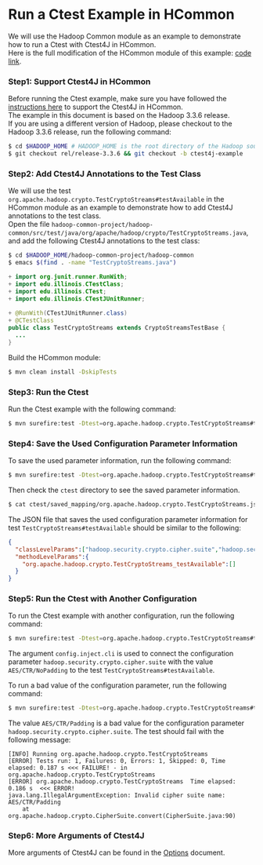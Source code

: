 # Run a Ctest Example in HCommon

We will use the Hadoop Common module as an example to demonstrate how to run a Ctest with Ctest4J in HCommon.\
Here is the full modification of the HCommon module of this example: [code link](https://github.com/ctest-repos/hadoop/commit/3bc2003c784fa8872d6a6b63928f961a6f821e98). 


### Step1: Support Ctest4J in HCommon

Before running the Ctest example, make sure you have followed the [instructions here](Example.md) to support the Ctest4J in HCommon.\
The example in this document is based on the Hadoop 3.3.6 release. \
If you are using a different version of Hadoop, please checkout to the Hadoop 3.3.6 release, run the following command:

```bash
$ cd $HADOOP_HOME # HADOOP_HOME is the root directory of the Hadoop source code
$ git checkout rel/release-3.3.6 && git checkout -b ctest4j-example
```

### Step2: Add Ctest4J Annotations to the Test Class
We will use the test `org.apache.hadoop.crypto.TestCryptoStreams#testAvailable` in the HCommon module as an example to demonstrate how to add Ctest4J annotations to the test class.\
Open the file `hadoop-common-project/hadoop-common/src/test/java/org/apache/hadoop/crypto/TestCryptoStreams.java`, and add the following Ctest4J annotations to the test class:

```bash
$ cd $HADOOP_HOME/hadoop-common-project/hadoop-common
$ emacs $(find . -name "TestCryptoStreams.java")
```

```java
+ import org.junit.runner.RunWith;                                                                                                      
+ import edu.illinois.CTestClass;                                                                                                       
+ import edu.illinois.CTest;                                                                                                            
+ import edu.illinois.CTestJUnitRunner;
 
+ @RunWith(CTestJUnitRunner.class)                                                                                                      
+ @CTestClass                                                                                                                           
public class TestCryptoStreams extends CryptoStreamsTestBase {
  ...
}
```

Build the HCommon module:
```bash
$ mvn clean install -DskipTests
```

### Step3: Run the Ctest
Run the Ctest example with the following command:
```bash
$ mvn surefire:test -Dtest=org.apache.hadoop.crypto.TestCryptoStreams#testAvailable
```

### Step4: Save the Used Configuration Parameter Information
To save the used parameter information, run the following command:
```bash
$ mvn surefire:test -Dtest=org.apache.hadoop.crypto.TestCryptoStreams#testAvailable -Dctest.config.save
```
Then check the `ctest` directory to see the saved parameter information.
```bash
$ cat ctest/saved_mapping/org.apache.hadoop.crypto.TestCryptoStreams.json
```
The JSON file that saves the used configuration parameter information for test `TestCryptoStreams#testAvailable` should be similar to the following:
```json
{
  "classLevelParams":["hadoop.security.crypto.cipher.suite","hadoop.security.crypto.codec.classes.aes.ctr.nopadding","hadoop.security.crypto.jce.provider","hadoop.security.java.secure.random.algorithm"], 
  "methodLevelParams":{
    "org.apache.hadoop.crypto.TestCryptoStreams_testAvailable":[]
  }
}
```

### Step5: Run the Ctest with Another Configuration
To run the Ctest example with another configuration, run the following command:
```bash
$ mvn surefire:test -Dtest=org.apache.hadoop.crypto.TestCryptoStreams#testAvailable -Dconfig.inject.cli="hadoop.security.crypto.cipher.suite=AES/CTR/NoPadding"
```
The argument `config.inject.cli` is used to connect the configuration parameter `hadoop.security.crypto.cipher.suite` with the value `AES/CTR/NoPadding` to the test `TestCryptoStreams#testAvailable`.

To run a bad value of the configuration parameter, run the following command:
```bash
$ mvn surefire:test -Dtest=org.apache.hadoop.crypto.TestCryptoStreams#testAvailable -Dconfig.inject.cli="hadoop.security.crypto.cipher.suite=AES/CTR/Padding"
```
The value `AES/CTR/Padding` is a bad value for the configuration parameter `hadoop.security.crypto.cipher.suite`. The test should fail with the following message:
```
[INFO] Running org.apache.hadoop.crypto.TestCryptoStreams
[ERROR] Tests run: 1, Failures: 0, Errors: 1, Skipped: 0, Time elapsed: 0.187 s <<< FAILURE! - in org.apache.hadoop.crypto.TestCryptoStreams
[ERROR] org.apache.hadoop.crypto.TestCryptoStreams  Time elapsed: 0.186 s  <<< ERROR!
java.lang.IllegalArgumentException: Invalid cipher suite name: AES/CTR/Padding
	at org.apache.hadoop.crypto.CipherSuite.convert(CipherSuite.java:90)
```

### Step6: More Arguments of Ctest4J
More arguments of Ctest4J can be found in the [Options](Options.md) document.